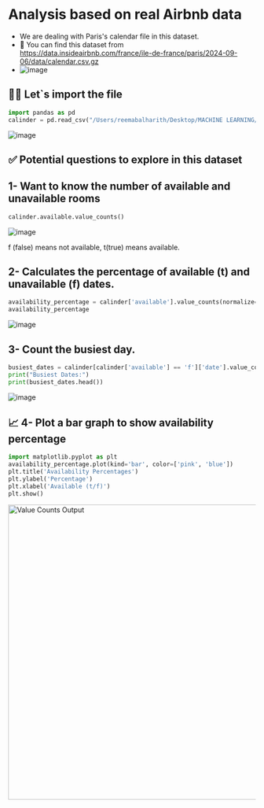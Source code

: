 # Analysis based on real Airbnb data
* We are dealing with Paris's calendar file in this dataset.
* :memo: You can find this dataset from https://data.insideairbnb.com/france/ile-de-france/paris/2024-09-06/data/calendar.csv.gz
* ![image](https://github.com/user-attachments/assets/06946a63-57fb-4ab2-a3f3-84dbb6466b4a)

## 🧑‍💻 Let`s import the file
```python
import pandas as pd
calinder = pd.read_csv("/Users/reemabalharith/Desktop/MACHINE LEARNING/calendar.csv")
```
![image](https://github.com/user-attachments/assets/73d56ae0-4db6-4812-b338-5b89ff6e9207)

## ✅ Potential questions to explore in this dataset
## 1- Want to know the number of available and unavailable rooms

```python
calinder.available.value_counts()
````
![image](https://github.com/user-attachments/assets/1fef40d2-2b1b-462d-9576-3ec670fa700c)

f (false) means not available, t(true) means available.

## 2- Calculates the percentage of available (t) and unavailable (f) dates.
```python
availability_percentage = calinder['available'].value_counts(normalize=True) * 100
availability_percentage
````
![image](https://github.com/user-attachments/assets/9adb7f8f-9d8b-4b86-ae18-b2c945d44fb9)

## 3- Count the busiest day.
```python
busiest_dates = calinder[calinder['available'] == 'f']['date'].value_counts()
print("Busiest Dates:")
print(busiest_dates.head())
```
![image](https://github.com/user-attachments/assets/d5cd0cde-849f-4cad-aea5-16e97c12c141)

## 📈 4- Plot a bar graph to show availability percentage
```python
import matplotlib.pyplot as plt
availability_percentage.plot(kind='bar', color=['pink', 'blue'])
plt.title('Availability Percentages')
plt.ylabel('Percentage')
plt.xlabel('Available (t/f)')
plt.show()
````
<img src="https://github.com/user-attachments/assets/737901c6-16c9-42b8-aef9-d33e1ace25af" alt="Value Counts Output" width="600"/>



